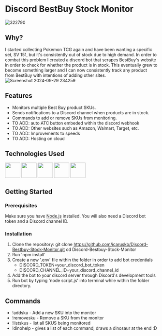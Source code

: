# Discord BestBuy Stock Monitor

![322790](https://github.com/user-attachments/assets/daccfc1d-b471-4cca-81bc-cc649f11df86)

## Why?
I started collecting Pokemon TCG again and have been wanting a specific set, SV 151, but it's consistently out of stock due to high demand. In order to combat this problem I created a discord bot that scrapes BestBuy's website in order to check for whether the product is in stock. This eventually grew to become something larger and I can now consistently track any product from BestBuy with intentions of adding other sites.
![Screenshot 2024-09-29 234259](https://github.com/user-attachments/assets/069df5ae-31ef-426b-a74a-7f928998de4c)

## Features

- Monitors multiple Best Buy product SKUs.
- Sends notifications to a Discord channel when products are in stock.
- Commands to add or remove SKUs from monitoring.
- TO ADD: auto ATC button embeded within the discord webhook
- TO ADD: Other websites such as Amazon, Walmart, Target, etc.
- TO ADD: Improvements to speeds
- TO ADD: Hosting on cloud

## Technologies Used
<a href="#"><img src="https://raw.githubusercontent.com/onemarc/tech-icons/292cfceecce6a863e9a10216c1c730d3a1a02ff5/icons/discord-dark.svg" width="50"></a>
<a href="#"><img src="https://raw.githubusercontent.com/onemarc/tech-icons/292cfceecce6a863e9a10216c1c730d3a1a02ff5/icons/javascript.svg" width="50"></a>
<a href="#"><img src="https://raw.githubusercontent.com/onemarc/tech-icons/292cfceecce6a863e9a10216c1c730d3a1a02ff5/icons/axios-light.svg" width="50"></a>
<a href="#"><img src="https://raw.githubusercontent.com/onemarc/tech-icons/292cfceecce6a863e9a10216c1c730d3a1a02ff5/icons/nodejs-light.svg" width="50"></a>
<a href="#"><img src="https://cheerio.js.org/img/orange-c.svg" width="50"></a>

## Getting Started

### Prerequisites

Make sure you have [Node.js](https://nodejs.org/) installed. You will also need a Discord bot token and a Discord channel ID.

### Installation

1. Clone the repository:
   git clone https://github.com/icaruskb/Discord-Bestbuy-Stock-Monitor.git
   cd Discord-Bestbuy-Stock-Monitor
2. Run 'npm install'
3. Create a new '.env' file within the folder in order to add bot credentials
   - DISCORD_TOKEN=your_discord_bot_token
   - DISCORD_CHANNEL_ID=your_discord_channel_id
4. Add the bot to your discord server through Discord's development tools
5. Run bot by typing 'node script.js' into terminal while within the folder directory.

## Commands

- !addsku <sku> - Add a new SKU into the monitor
- !removesku <sku> - Remove a SKU from the monitor
- !listskus - list all SKUS being monitored
- !dinohelp - gives a list of each command, draws a dinosaur at the end :D
